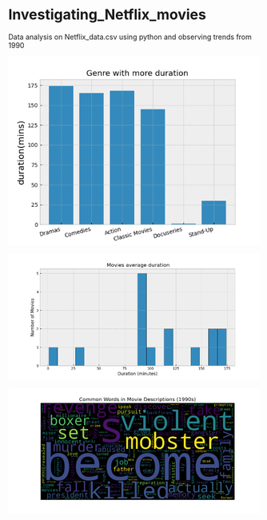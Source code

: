 # Investigating_Netflix_movies
Data analysis on Netflix_data.csv using python and observing trends from 1990


![MasterHead](Images/Figure_1.png)

![MasterHead](Images/Figure_2.png)

![MasterHead](Images/Figure_3.png)

